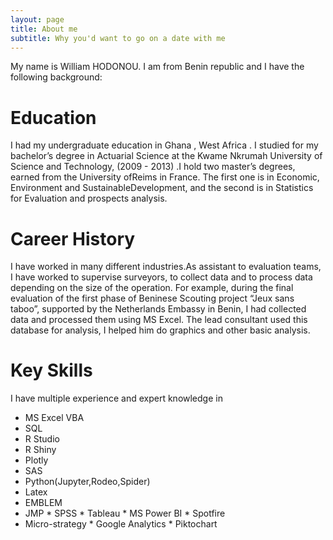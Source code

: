 ```yaml
---
layout: page
title: About me
subtitle: Why you'd want to go on a date with me
---
```


My name is William HODONOU. I am from Benin republic and I have the following background:

# Education

I had my undergraduate education in Ghana , West Africa . I studied for my bachelor’s 
degree in Actuarial Science at the Kwame Nkrumah University of Science and Technology,
(2009 - 2013) .I hold two master’s degrees, earned from the University ofReims in France. 
The first one is in Economic, Environment and SustainableDevelopment, and the second is 
in Statistics for Evaluation and prospects analysis.

# Career History

I have worked in many different industries.As assistant to evaluation teams, I have worked
to supervise surveyors, to collect data and to process data depending on the size of the 
operation. For example, during the final evaluation of the first phase of Beninese 
Scouting project “Jeux sans taboo”, supported by the Netherlands Embassy in Benin, I had 
collected data and processed them using MS Excel. The lead consultant used this 
database for analysis, I helped him do graphics and other basic analysis.

# Key Skills

I have multiple experience and expert knowledge in 
* MS Excel VBA  
* SQL 
* R Studio 
* R Shiny  
* Plotly   
* SAS 
* Python(Jupyter,Rodeo,Spider)
* Latex 
* EMBLEM
* JMP  * SPSS  * Tableau  * MS Power BI  * Spotfire
* Micro-strategy  * Google Analytics   * Piktochart 
